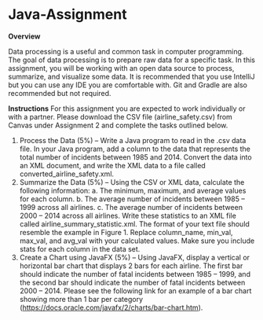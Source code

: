 # Java-Assignment

<strong>Overview</strong>
<p>
Data processing is a useful and common task in computer programming. The goal of data processing is to prepare raw data for a specific task. In this assignment, you will be working with an open data source to process, summarize, and visualize some data. It is recommended that you use IntelliJ but you can use any IDE you are comfortable with. Git and Gradle are also recommended but not required.
</p>

<strong>Instructions</strong>
For this assignment you are expected to work individually or with a partner. Please download the CSV file (airline_safety.csv) from Canvas under Assignment 2 and complete the tasks outlined below.
1. Process the Data (5%) – Write a Java program to read in the .csv data file. In your Java program, add a column to the data that represents the total number of incidents between 1985 and 2014. Convert the data into an XML document, and write the XML data to a file called converted_airline_safety.xml.
2. Summarize the Data (5%) – Using the CSV or XML data, calculate the following information:
a. The minimum, maximum, and average values for each column.
b. The average number of incidents between 1985 – 1999 across all airlines.
c. The average number of incidents between 2000 – 2014 across all airlines.
Write these statistics to an XML file called airline_summary_statistic.xml. The format of your text file should resemble the example in Figure 1. Replace column_name, min_val, max_val, and avg_val with your calculated values. Make sure you include stats for each column in the data set.
3. Create a Chart using JavaFX (5%) – Using JavaFX, display a vertical or horizontal bar chart that displays 2 bars for each airline. The first bar should indicate the number of fatal incidents between 1985 – 1999, and the second bar should indicate the number of fatal incidents between 2000 – 2014. Please see the following link for an example of a bar chart showing more than 1 bar per category (https://docs.oracle.com/javafx/2/charts/bar-chart.htm).
